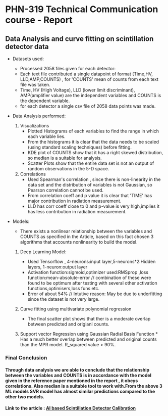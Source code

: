 # PHN-319 Technical Communication course -  Report

## Data Analysis and curve fitting on scintillation detector data

* Datasets used:
	- Processed 2058 files given for each detector: 
	- Each text file contributed a single datapoint of format (Time,HV, LLD,AMP,COUNTS) , for 'COUNTS' mean of counts from each text file was taken.
	- Time, HV (High Voltage), LLD (lower limit discriminant), AMP(amplifier value) are the independent variables and COUNTS is the dependent variable.
	- for each detector a single csv file of 2058 data points was made.

* Data Analysis performed:
	1. Visualizations
		- Plotted Histograms of each variables to find the range in which each variable lies.
		- From the histograms it is clear that the data needs to be scaled (using standard scaling techniques) before fitting.
		- KDE plot of COUNTS show that it has a right skewed distribution, so median is a suitable for analysis.
		- Scatter Plots show that the entire data set is not an output of random observations in the 5-D space.
	2. Correlations
		- Used Spearman's correlation , since there is non-linearity in the data set and the distribution of variables is not Gaussian, so Pearson correlation cannot be used.
		- From correlation coeff and p value it is clear that 'TIME' has major contribution in radiation measurement.
		- LLD has corr coeff close to 0 and p-value is very high,implies it has less contribution in radiation measurement.
* Models:
	- There exists a nonlinear relationship between the variables and COUNTS as specified in the Article, based on this fact chosen 3 algorithms that accounts nonlinearity to build the model.
	
	1. Deep Learning Model:
		* Used Tensorflow , 4-neurons:input layer,5-neurons*2:Hidden layers, 1-neuron:output layer
	   	* Activation function:sigmoid,optimizer used:RMSprop ,loss function:mean-absolute-error // combination of these were found to be optimum after testing with several other activation functions,optimisers,loss funs etc.
	    * Error of about 54% // Intutive reason: May be due to underfitting since the dataset is not very large.
	
	2. Curve fitting using multivariate polynomial regression
	   * The final scatter plot shows that ther is a moderate overlap between predicted and origianl counts.
	
	3. Support vector Regression using Gaussian Radial Basis Function
	  * Has a much better overlap between predicted and original counts than the MPR model. R_squared value > 90%.

<h3>Final Conclusion</h3>

#### Through data analysis we are able to conclude that the relationship between the variables and COUNTS is in accordance with the model given in the reference paper mentioned in the report , it obeys correlations. Also median is a suitable tool to work with.From the above 3 ML models SVR model has almost similar predictions compared to the other two models.

<h4>Link to the article : <a href= "https://arxiv.org/abs/2112.10501"> AI based Scintillation Detector Calibration </a> </h4>